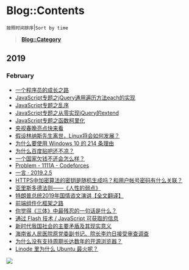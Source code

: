 # Blog::Contents
`按照时间排序`|`Sort by time`
> **[Blog::Category](category/)**

## 2019
### February
* [一个程序员的成长之路](2019/MgXZH4Scw6Lckg9C)
* [JavaScript专题之jQuery通用遍历方法each的实现](2019/Qs78QhEGFiM32IdR)
* [JavaScript专题之乱序](2019/L0JKxU7seBp5ojyV)
* [JavaScript专题之从零实现jQuery的extend](2019/QyRkrMZCL2A43LDZ)
* [JavaScript专题之函数柯里化](2019/t7folwF8cim1Fz1U)
* [央视春晚亮点快来看](2019/ZjMVtiJU8y888r9G)
* [假设林纳斯先生离世，Linux将会如何发展？](2019/WZpa45g9ZzpsTumo)
* [为什么要使用 Windows 10 的 214 条理由](2019/xm9vsRaSadKuET3S)
* [为什么百度贴吧还不凉？](2019/zPb0d7BjpRakGOJn)
* [一个国家欠钱不还会怎么样？](2019/pMY4VFUptYIEvEO1)
* [Problem - 1111A - Codeforces](2019/sfwkIoou1ati8BpX)
* [一言 · 2019.2.5](2019/QrW9XPZgi4e4VRir)
* [HTTPS中加密算法的密钥是随机生成吗？和用户帐号密码有什么关联？](2019/yV0Mes7HLjnFfZeR)
* [亚里斯多德法则——《人性的弱点》](2019/mwnBDRTfDWm5G1ik)
* [特朗普总统2019年国情咨文演讲【全文翻译】](2019/ouGF3MEDGh6Yxq6G)
* [前端组件化框架之路](2019/WZIjdMCoXyGOqn0W)
* [你觉得《三体》中最残忍的一句话是什么？](2019/6X0SYbSEFsSXQqg3)
* [通过 Flash 技术 / JavaScript 可获取的信息](2019/xe4HBf4N9r4SGCmE)
* [新时代我国社会的主要矛盾及其现实意义](2019/jnaepONrQVLF5P8Q)
* [海南省人民医院原党委副书记、院长李灼日接受审查调查](2019/4fJsqMWacnMRA2mf)
* [为什么没有支持周期长达数年的开源浏览器？](2019/7EWcPMg4rquWzoEF)
* [Linode 里为什么 Ubuntu 最火呢？](2019/nlVS8t83aWpb1X3F)

![](https://ww2.sinaimg.cn/large/005BYqpgly1g01dwo3j72j308c01o080.jpg)

<script async src="//pagead2.googlesyndication.com/pagead/js/adsbygoogle.js"></script> <script> (adsbygoogle = window.adsbygoogle || []).push({ google_ad_client: "ca-pub-4161171709893056", enable_page_level_ads: true }); </script>
<!-- Global site tag (gtag.js) - Google Analytics -->
<script async src="https://www.googletagmanager.com/gtag/js?id=UA-116309064-2"></script>
<script>
  window.dataLayer = window.dataLayer || [];
  function gtag(){dataLayer.push(arguments);}
  gtag('js', new Date());
  gtag('config', 'UA-116309064-2');
</script>
